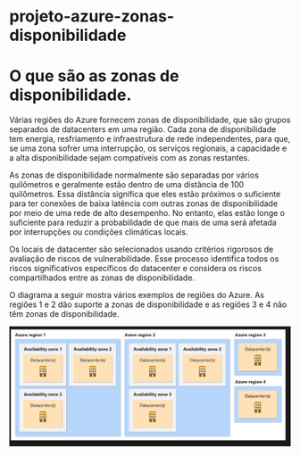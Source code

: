 # projeto-azure-zonas-disponibilidade
# O que são as zonas de disponibilidade.

Várias regiões do Azure fornecem zonas de disponibilidade, que são grupos separados de datacenters em uma região. Cada zona de disponibilidade tem energia, resfriamento e infraestrutura de rede independentes, para que, se uma zona sofrer uma interrupção, os serviços regionais, a capacidade e a alta disponibilidade sejam compatíveis com as zonas restantes.

As zonas de disponibilidade normalmente são separadas por vários quilômetros e geralmente estão dentro de uma distância de 100 quilômetros. Essa distância significa que eles estão próximos o suficiente para ter conexões de baixa latência com outras zonas de disponibilidade por meio de uma rede de alto desempenho. No entanto, elas estão longe o suficiente para reduzir a probabilidade de que mais de uma será afetada por interrupções ou condições climáticas locais.

Os locais de datacenter são selecionados usando critérios rigorosos de avaliação de riscos de vulnerabilidade. Esse processo identifica todos os riscos significativos específicos do datacenter e considera os riscos compartilhados entre as zonas de disponibilidade.

O diagrama a seguir mostra vários exemplos de regiões do Azure. As regiões 1 e 2 dão suporte a zonas de disponibilidade e as regiões 3 e 4 não têm zonas de disponibilidade.

![Zonas de disponibilidade](https://github.com/ThiagoPereiraFunayama/projeto-azure-zonas-disponibilidade/blob/main/Captura%20de%20tela%20de%202025-07-23%2008-40-35.png)